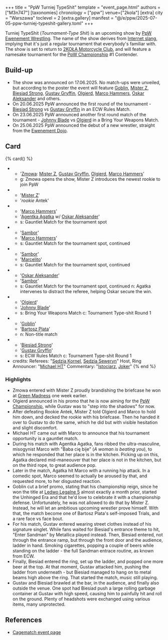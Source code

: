 +++
title = "PpW Turniej TypeShit"
template = "event_page.html"
authors = ["M3n747"]
[taxonomies]
chronology = ["ppw"]
venue=["2kola"]
[extra]
city = "Warszawa"
toclevel = 2
[extra.gallery]
manifest = "@/e/ppw/2025-07-05-ppw-turniej-typeshit-gallery.toml"
+++

Turniej TypeShit (_Tournament-Type Shit_) is an upcoming show by [PpW Ewenement Wrestling](@/o/ppw.md). The name of the show derives from [Internet slang][name], implying that it's just a regular tournament that everybody's familiar with. The show is set to return to [2KOŁA Motorcycle Club](@/v/2kola.md), and will feature a namesake tournament for the [PpW Championship](@/c/ppw-championship.md) #1 Contender.

## Build-up

* The show was announced on 17.06.2025. No match-ups were unveiled, but according to the poster the event will feature [Goblin](@/w/goblin.md), [Mister Z](@/w/mister-z.md), [Biesiad Strong](@/w/biesiad.md), [Gustav Gryffin](@/w/gustav-gryffin.md), [Olgierd](@/w/olgierd.md), [Marco Hammers](@/w/marco-hammers.md), [Oskar Aleksander](@/w/oskar-aleksander.md) and others.
* On 20.06.2025 PpW announced the first round of the tournament - [Biesiad Strong](@/w/biesiad.md) vs [Gustav Gryffin](@/w/gustav-gryffin.md) in an ECW Rules Match.
* On 23.06.2025 PpW announced another first round match of the tournament - [Johnny Blade](@/w/johnny-blade.md) vs [Olgierd](@/w/olgierd.md) in a Bring Your Weapons Match.
* On 25.06.2025 PpW announced the debut of a new wrestler, straight from the [Ewenement Dojo](@/o/ewenement-dojo.md).

## Card

{% card() %}
- - '[Zmowa](@/tt/zmowa.md): [Mister Z](@/w/mister-z.md), [Gustav Gryffin](@/w/gustav-gryffin.md), [Olgierd](@/w/olgierd.md), [Marco Hammers](@/w/marco-hammers.md)'
  - g: Zmowa opens the show, Mister Z introduces the newest rookie to join PpW
- - '[Mister Z](@/w/mister-z.md)'
  - '_rookie_ Antek'
- - '[Marco Hammers](@/w/marco-hammers.md)'
  - '[Agentka Agatka](@/w/agentka-agatka.md) w/ [Oskar Aleksander](@/w/oskar-aleksander.md)'
  - s: Gauntlet Match for the tournament spot
- - '[Sambor](@/w/sambor.md)'
  - '[Marco Hammers](@/w/marco-hammers.md)'
  - s: Gauntlet Match for the tournament spot, continued
- - '[Sambor](@/w/sambor.md)'
  - '[Marcelito](@/w/marcelito.md)'
  - s: Gauntlet Match for the tournament spot, continued
- - '[Oskar Aleksander](@/w/oskar-aleksander.md)'
  - '[Sambor](@/w/sambor.md)'
  - s: Gauntlet Match for the tournament spot, continued
    n: Agatka intervenes to distract the referee, helping Oskar secure the win.
- - '[Olgierd](@/w/olgierd.md)'
  - '[Johnny Blade](@/w/johnny-blade.md)'
  - s: Bring Your Weapons Match
    c: Tournament Type-shit Round 1
- - '[Goblin](@/w/goblin.md)'
  - '[Bartosz Plata](@/w/plata.md)'
  - n: Non-title match
- - '[Biesiad Strong](@/w/biesiad.md)'
  - '[Gustav Gryffin](@/w/gustav-gryffin.md)'
  - s: ECW Rules Match
    c: Tournament Type-shit Round 1
- credits:
    Referees: "[Sędzia Kornel](@/w/sedzia-kornel.md), [Sędzia Seweryn](@/w/sedzia-seweryn.md)"
    Host, Ring Announcer: "[Michael HT](@/w/michael-ht.md)"
    Commentary: "[Istociarz](@/w/istociarz.md), [Joker](@/w/joker.md)"
{% end %}

### Highlights

- Zmowa entered with Mister Z proudly brandishing the briefcase he won at [Green Madness](@/e/mzw/2025-06-28-mzw-green-madness.md) one week earlier.
- Olgierd announced in his promo that he is now aiming for the [PpW Championship](@/c/ppw-championship.md), while Gustav was to "step into the shadows" for now.
- After defeating Rookie Antek, Mister Z told Olgierd and Marco to hold him down, and decked the rookie with his briefcase. Then he handed it over to Gustav to do the same, which he did but with visible hesitation and slight discomfort.
- Michael HT came out with Marco to announce that his tournament opportunity is a gauntlet match.
- During his match with Agentka Agatka, fans ribbed the ultra-masculine, misogynist Marco with "Baba cię bije" (_A woman is beating you_), to which he responded that her place is in the kitchen. Picking up on this, Agatka declared mid-maneouver that her place is not in the kitchen, but on the third rope, to great audience pop.
- Later in the match, Agatka hit Marco with a running hip attack. In a comedic spot, Marco seemed to actually be aroused by that, and requested more, to her disgusted reaction.
- Goblin cut a brief promo, stating that his championship reign, since he won the title at [Ledwo Legalne 5](@/e/ppw/2025-06-07-ppw-ledwo-legalne-5.md) almost exactly a month prior, started the Unhinged Era and that he'd love to celebrate it with a championship defense. Unfortunately, he was not allowed to do that by Mister Z. Instead, he will let an ambitious upcoming wrestler prove himself. With that, the match become one of Bartosz Plata's self-imposed Trials, and a rare face vs face bout.
- For his match, Gustav entered wearing street clothes instead of his signature singlet. While fans waited for Biesiad's entrance theme to hit, "Enter Sandman" by Metallica played instead. Then, Biesiad entered, not through the entrance ramp, but through the front door and the audience, ladder in hand. Smoking cigarettes, popping a couple of beers while standing on the ladder - the full Sandman entrace routine, as known from ECW.
- Finally, Biesiad entered the ring, set up the ladder, and popped one more beer at the top. At that moment, Gustav attacked him, pushing the ladder from underneath - but Biesiad managed to hang on to metal beams high above the ring. That started the match, music still playing.
- Gustav and Biesiad brawled at the bar, in the audience, and finally also outside the venue. One spot had Biesiad push a large rolling garbage container at Gustav with high speed, causing him to painfully hit and roll on the ground. Plenty of headshots were exchanged using various items, many unprotected.


## References

* [Cagematch event page](https://www.cagematch.net/?id=1&nr=428439)

[name]: https://context.reverso.net/translation/english-polish/type+shit
